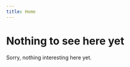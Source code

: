 ```yaml
---
title: Home
---
```


Nothing to see here yet
=======================

Sorry, nothing interesting here yet.
